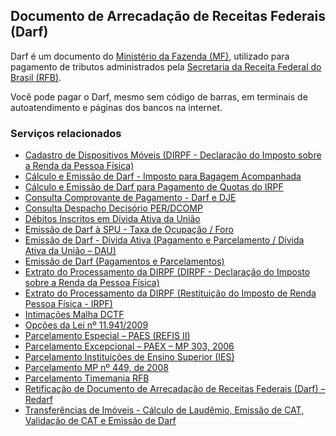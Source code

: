 Documento de Arrecadação de Receitas Federais (Darf)
---

Darf é um documento do [Ministério da Fazenda (MF)], utilizado para pagamento de tributos administrados pela [Secretaria da Receita Federal do Brasil (RFB)].

Você pode pagar o Darf, mesmo sem código de barras, em terminais de autoatendimento e páginas dos bancos na internet.

[Ministério da Fazenda (MF)]:/orgao/ministerio-da-fazenda-mf
[Secretaria da Receita Federal do Brasil (RFB)]:/orgao/secretaria-da-receita-federal-do-brasil-rfb

### Serviços relacionados

* [Cadastro de Dispositivos Móveis (DIRPF - Declaração do Imposto sobre a Renda da Pessoa Física)](/servico/cadastro-de-dispositivos-moveis-dirpf-declaracao-do-imposto-sobre-a-renda-da-pessoa-fisica-declaracoes-e-demonstrativos)
* [Cálculo e Emissão de Darf - Imposto para Bagagem Acompanhada](/servico/calculo-e-emissao-de-darf-imposto-para-bagagem-acompanhada)
* [Cálculo e Emissão de Darf para Pagamento de Quotas do IRPF](/servico/calculo-e-emissao-de-darf-para-pagamento-de-quotas-do-irpf)
* [Consulta Comprovante de Pagamento - Darf e DJE](/servico/consulta-comprovante-de-pagamento-darf-e-dje)
* [Consulta Despacho Decisório PER/DCOMP](/servico/consulta-despacho-decisorio-per-dcomp)
* [Débitos Inscritos em Dívida Ativa da União](/servico/debitos-inscritos-em-divida-ativa-da-uniao)
* [Emissão de Darf à SPU - Taxa de Ocupação / Foro](/servico/emissao-de-darf-a-spu-taxa-de-ocupacao-foro)
* [Emissão de Darf - Dívida Ativa (Pagamento e Parcelamento / Dívida Ativa da União – DAU)](/servico/emissao-de-darf-divida-ativa-pagamento-e-parcelamento-divida-ativa-da-uniao-dau)
* [Emissão de Darf (Pagamentos e Parcelamentos)](/servico/emissao-de-darf-pagamentos-e-parcelamentos)
* [Extrato do Processamento da DIRPF (DIRPF - Declaração do Imposto sobre a Renda da Pessoa Física)](/servico/extrato-do-processamento-da-dirpf-dirpf-declaracao-do-imposto-sobre-a-renda-da-pessoa-fisica-declaracoes-e-demonstrativos)
* [Extrato do Processamento da DIRPF (Restituição do Imposto de Renda Pessoa Física - IRPF)](/servico/extrato-do-processamento-da-dirpf-restituicao-do-imposto-de-renda-pessoa-fisica-irpf-restituicao-e-compensacao)
* [Intimações Malha DCTF](/servico/intimacoes-malha-dctf)
* [Opções da Lei nº 11.941/2009](/servico/opcoes-da-lei-n-11-941-2009)
* [Parcelamento Especial – PAES (REFIS II)](/servico/parcelamento-especial-paes-refis-ii)
* [Parcelamento Excepcional – PAEX – MP 303, 2006](/servico/parcelamento-excepcional-paex-mp-303-2006)
* [Parcelamento Instituições de Ensino Superior (IES)](/servico/parcelamento-instituicoes-de-ensino-superior-ies)
* [Parcelamento MP nº 449, de 2008](/servico/parcelamento-mp-n-449-de-2008)
* [Parcelamento Timemania RFB](/servico/parcelamento-timemania-rfb)
* [Retificação de Documento de Arrecadação de Receitas Federais (Darf) – Redarf](/servico/retificacao-de-documento-de-arrecadacao-de-receitas-federais-darf-redarf)
* [Transferências de Imóveis - Cálculo de Laudêmio, Emissão de CAT, Validação de CAT e Emissão de Darf](/servico/transferencias-de-imoveis-calculo-de-laudemio-emissao-de-cat-validacao-de-cat-e-emissao-de-darf)
